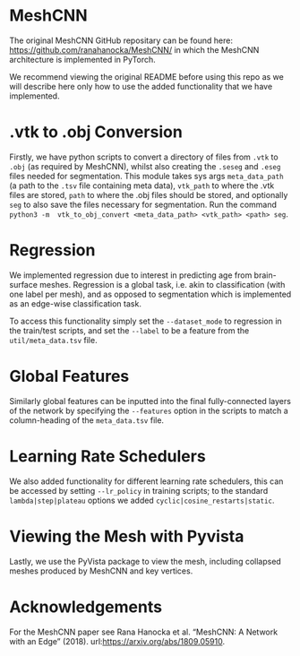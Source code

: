 # MeshCNN
The original MeshCNN GitHub repositary can be found here: https://github.com/ranahanocka/MeshCNN/ in which the MeshCNN architecture is implemented in PyTorch. 

We recommend viewing the original README before using this repo as we will describe here only how to use the added functionality that we have implemented.

# .vtk to .obj Conversion

Firstly, we have python scripts to convert a directory of files from `.vtk` to `.obj` (as required by MeshCNN), whilst also creating the `.seseg` and `.eseg` files needed for segmentation. This module takes sys args `meta_data_path` (a path to the `.tsv` file containing meta data), `vtk_path` to where the .vtk files are stored, `path` to where the .obj files should be stored, and optionally `seg` to also save the files necessary for segmentation. Run the command `python3 -m  vtk_to_obj_convert <meta_data_path> <vtk_path> <path> seg`. 

# Regression

We implemented regression due to interest in predicting age from brain-surface meshes. Regression is a global task, i.e. akin to classification (with one label per mesh), and as opposed to segmentation which is implemented as an edge-wise classification task. 

To access this functionality simply set the `--dataset_mode` to regression in the train/test scripts, and set the `--label` to be a feature from the `util/meta_data.tsv` file. 

# Global Features

Similarly global features can be inputted into the final fully-connected layers of the network by specifying the `--features` option in the scripts to match a column-heading of the `meta_data.tsv` file. 

# Learning Rate Schedulers

We also added functionality for different learning rate schedulers, this can be accessed by setting `--lr_policy` in training scripts; to the standard `lambda|step|plateau` options we added `cyclic|cosine_restarts|static`. 


# Viewing the Mesh with Pyvista

Lastly, we use the PyVista package to view the mesh, including collapsed meshes produced by MeshCNN and key vertices. 

# Acknowledgements 

For the MeshCNN paper see  Rana Hanocka et al. “MeshCNN: A Network with an Edge” (2018). url:https://arxiv.org/abs/1809.05910.